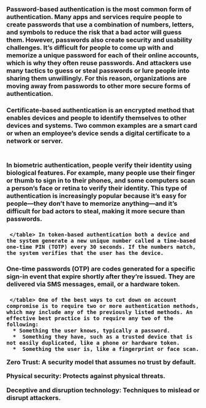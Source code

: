 
<h1 Summarizing Fundamental Security Concepts>
<h2 Confidentiality: Ensures sensitive information remains shielded and access is granted only to authorized users.
    Integrity: Ensures data remains unaltered and trustworthy.
    Availability: Guarantees that digital assets and services are accessible when needed.
    Non-repudiation: Ensures that actions cannot be denied.
    Authentication, Authorization, and Accounting (AAA): Key principles for managing user access.>

  </table A process that companies use to confirm that only the right people, services, and apps with the right permissions can get organizational resources. Take the iPhone, for example. Unlocking the early versions required a multi-digit passcode. Then Apple introduced Touch ID, which would unlock the phone with a fingerprint reader. The latest version, just out, is the iPhone X, which can use its camera to perform facial recognition to authenticate a user.>

<h2 Gap analysis: Identifies security weaknesses>

  <h3 Password-based authentication>

   </table> Password-based authentication is the most common form of authentication. Many apps and services require people to create passwords that use a combination of numbers, letters, and symbols to reduce the risk that a bad actor will guess them. However, passwords also create security and usability challenges. It’s difficult for people to come up with and memorize a unique password for each of their online accounts, which is why they often reuse passwords. And attackers use many tactics to guess or steal passwords or lure people into sharing them unwillingly. For this reason, organizations are moving away from passwords to other more secure forms of authentication.

  <h3 Certificate-based authentication>

  <table> Certificate-based authentication is an encrypted method that enables devices and people to identify themselves to other devices and systems. Two common examples are a smart card or when an employee’s device sends a digital certificate to a network or server.

  <h3 Biometric authentication>

   </table> In biometric authentication, people verify their identity using biological features. For example, many people use their finger or thumb to sign in to their phones, and some computers scan a person’s face or retina to verify their identity. This type of authentication is increasingly popular because it’s easy for people—they don’t have to memorize anything—and it’s difficult for bad actors to steal, making it more secure than passwords.
  <h3 Token-based authentication>

     </table> In token-based authentication both a device and the system generate a new unique number called a time-based one-time PIN (TOTP) every 30 seconds. If the numbers match, the system verifies that the user has the device.

  <h3 One-time password>
     </table> One-time passwords (OTP) are codes generated for a specific sign-in event that expire shortly after they’re issued. They are delivered via SMS messages, email, or a hardware token.

  <h3 Multifactor authentication>

     </table> One of the best ways to cut down on account compromise is to require two or more authentication methods, which may include any of the previously listed methods. An effective best practice is to require any two of the following:
      * Something the user knows, typically a password.
      *  Something they have, such as a trusted device that is not easily duplicated, like a phone or hardware token.
      *  Something the user is, like a fingerprint or face scan.
Zero Trust: A security model that assumes no trust by default.

Physical security: Protects against physical threats.

Deceptive and disruption technology: Techniques to mislead or disrupt attackers.
